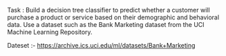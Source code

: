Task : Build a decision tree classifier to predict whether a customer will purchase a product or service based on their demographic and behavioral data.
Use a dataset such as the Bank Marketing dataset from the UCI Machine Learning Repository.

Dateset :- https://archive.ics.uci.edu/ml/datasets/Bank+Marketing



